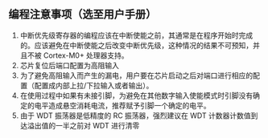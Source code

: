 ## 编程注意事项（选至用户手册）
1. 中断优先级寄存器的编程应该在中断使能之前，其通常是在程序开始时完成的。应该避免在中断使能之后改变中断优先级，这种情况的结果不可预知，并且不被     Cortex-M0+ 处理器支持。 
2. 芯片复位后端口配置为高阻输入 
3. 为了避免高阻输入而产生的漏电，用户要在芯片启动之后对端口进行相应的配置（配置成内部上拉/下拉输入或者输出）。 
4. 在使用过程中如果有未接引脚，为避免在其他数字输入使能模式时引脚没有确定的电平造成悬空消耗电流，推荐赋予引脚一个确定的电平。
5. 由于 WDT 振荡器是低精度的 RC 振荡器，强烈建议在 WDT 计数器计数值到达溢出值的一半之前对 WDT 进行清零 